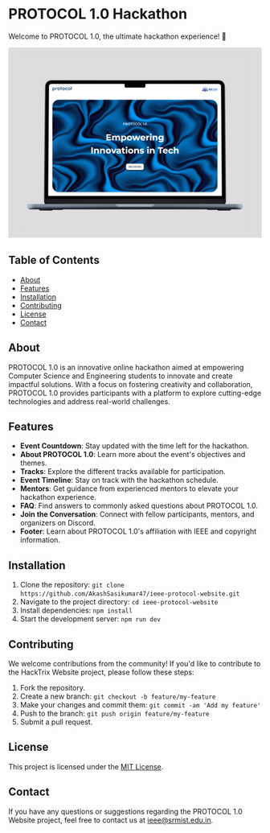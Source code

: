 # PROTOCOL 1.0 Hackathon

Welcome to PROTOCOL 1.0, the ultimate hackathon experience! 🚀

![PROTOCOL 1.0 Website](public/assets/Posters/protocol-website.png)

## Table of Contents
- [About](#about)
- [Features](#features)
- [Installation](#installation)
- [Contributing](#contributing)
- [License](#license)
- [Contact](#contact)

## About

PROTOCOL 1.0 is an innovative online hackathon aimed at empowering Computer Science and Engineering students to innovate and create impactful solutions. With a focus on fostering creativity and collaboration, PROTOCOL 1.0 provides participants with a platform to explore cutting-edge technologies and address real-world challenges.

## Features

- **Event Countdown**: Stay updated with the time left for the hackathon.
- **About PROTOCOL 1.0**: Learn more about the event's objectives and themes.
- **Tracks**: Explore the different tracks available for participation.
- **Event Timeline**: Stay on track with the hackathon schedule.
- **Mentors**: Get guidance from experienced mentors to elevate your hackathon experience.
- **FAQ**: Find answers to commonly asked questions about PROTOCOL 1.0.
- **Join the Conversation**: Connect with fellow participants, mentors, and organizers on Discord.
- **Footer**: Learn about PROTOCOL 1.0's affiliation with IEEE and copyright information.

## Installation

1. Clone the repository: `git clone https://github.com/AkashSasikumar47/ieee-protocol-website.git`
2. Navigate to the project directory: `cd ieee-protocol-website`
3. Install dependencies: `npm install`
4. Start the development server: `npm run dev`

## Contributing

We welcome contributions from the community! If you'd like to contribute to the HackTrix Website project, please follow these steps:

1. Fork the repository.
2. Create a new branch: `git checkout -b feature/my-feature`
3. Make your changes and commit them: `git commit -am 'Add my feature'`
4. Push to the branch: `git push origin feature/my-feature`
5. Submit a pull request.

## License

This project is licensed under the [MIT License](LICENSE).

## Contact

If you have any questions or suggestions regarding the PROTOCOL 1.0 Website project, feel free to contact us at [ieee@srmist.edu.in](mailto:ieee@srmist.edu.in).
